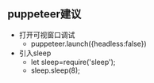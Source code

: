 ## puppeteer建议

- 打开可视窗口调试
    - puppeteer.launch({headless:false})
- 引入sleep
    - let sleep=require('sleep');
    - sleep.sleep(8);